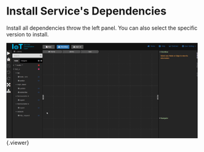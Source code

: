 # Install Service's Dependencies

Install all dependencies throw the left panel. You can also select the specific version to install.

![](./doc/pic/example/add_service/install_http_request_dependency.gif){.viewer}

